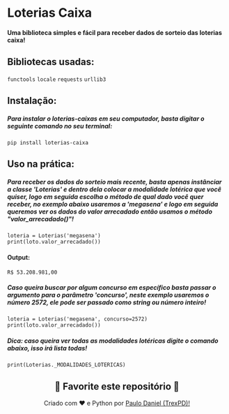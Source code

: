 # Loterias Caixa

#### Uma biblioteca simples e fácil para receber dados de sorteio das loterias caixa!

## Bibliotecas usadas:

```functools```  ```locale```  ```requests```  ```urllib3```

## Instalação:

##### Para instalar o loterias-caixas em seu computador, basta digitar o seguinte comando no seu terminal:

```
pip install loterias-caixa
```

## Uso na prática:

##### Para receber os dados do sorteio mais recente, basta apenas instânciar a classe **'Loterias'** e dentro dela colocar a modalidade lotérica que você quiser, logo em seguida escolha o método de qual dado você quer receber, no exemplo abaixo usaremos a 'megasena' e logo em seguida queremos ver os dados do **valor arrecadado** então usamos o método "valor_arrecadado()"!

```
loteria = Loterias('megasena')
print(loto.valor_arrecadado())
```

#### Output:

```
R$ 53.208.981,00
```

##### Caso queira buscar por algum concurso em específico basta passar o argumento para o parâmetro **'concurso'**, neste exemplo usaremos o número **2572**, ele pode ser passado como **string** ou **número inteiro**!

```
loteria = Loterias('megasena', concurso=2572)
print(loto.valor_arrecadado())
```

##### Dica: caso queira ver todas as modalidades lotéricas digite o comando abaixo, isso irá lista todas!

```
print(Loterias._MODALIDADES_LOTERICAS)
```

<h2 align="center">
<strong>🌟
  Favorite este repositório
</strong>🌟
</h2>
<p align="center">
  Criado com ❤️ e Python por
<a href="https://github.com/TrexPD">Paulo Daniel (TrexPD)!</a>
</p>
